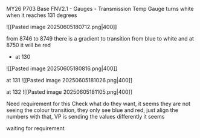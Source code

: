 MY26 P703 Base FNV2.1 - Gauges - Transmission Temp Gauge turns white when it reaches 131 degrees

![[Pasted image 20250605180712.png|400]]

from 8746 to 8749 there is a gradient to transition from blue to white and at 8750 it will be red

- at 130

![[Pasted image 20250605180816.png|400]]

at 131
![[Pasted image 20250605181026.png|400]]

at 132
![[Pasted image 20250605181105.png|400]]

Need requirement for this
Check what do they want, it seems they are not seeing the colour transition, they only see blue and red, just align the numbers with that, VP is sending the values differently it seems

waiting for requirement